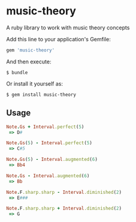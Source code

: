 music-theory
============

A ruby library to work with music theory concepts

Add this line to your application's Gemfile:

```ruby
gem 'music-theory'
```

And then execute:

    $ bundle

Or install it yourself as:

    $ gem install music-theory


## Usage

```ruby
Note.Gs + Interval.perfect(5)
 => D#

Note.Gs(5) - Interval.perfect(5)
 => C#5

Note.Gs(5) - Interval.augmented(6)
 => Bb4

Note.Gs - Interval.augmented(6)
 => Bb

Note.F.sharp.sharp - Interval.diminished(2)
 => E###

Note.F.sharp.sharp + Interval.diminished(2)
 => G
```
